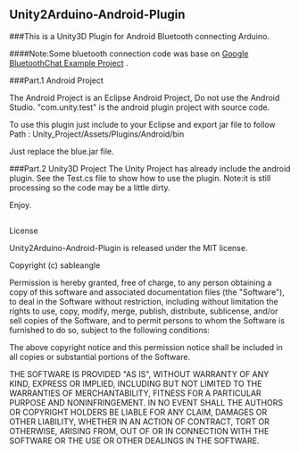 ## Unity2Arduino-Android-Plugin
###This is a Unity3D Plugin for Android Bluetooth connecting Arduino.

####Note:Some bluetooth connection code was base on [Google BluetoothChat Example Project](https://github.com/googlesamples/android-BluetoothChat "") .

###Part.1 Android Project

The Android Project is an Eclipse Android Project, Do not use the Android Studio.
"com.unity.test" is the android plugin project with source code.

To use this plugin just include to your Eclipse and export jar file to follow Path :
 Unity_Project/Assets/Plugins/Android/bin
 
Just replace the blue.jar file.

###Part.2 Unity3D Project
The Unity Project has already include the android plugin.
See the Test.cs file to show how to use the plugin.
Note:it is still processing so the code may be a little dirty.

Enjoy.

##
License

Unity2Arduino-Android-Plugin is released under the MIT license.

Copyright (c) sableangle

Permission is hereby granted, free of charge, to any person obtaining a copy of this software and associated documentation files (the "Software"), to deal in the Software without restriction, including without limitation the rights to use, copy, modify, merge, publish, distribute, sublicense, and/or sell copies of the Software, and to permit persons to whom the Software is furnished to do so, subject to the following conditions:

The above copyright notice and this permission notice shall be included in all copies or substantial portions of the Software.

THE SOFTWARE IS PROVIDED "AS IS", WITHOUT WARRANTY OF ANY KIND, EXPRESS OR IMPLIED, INCLUDING BUT NOT LIMITED TO THE WARRANTIES OF MERCHANTABILITY, FITNESS FOR A PARTICULAR PURPOSE AND NONINFRINGEMENT. IN NO EVENT SHALL THE AUTHORS OR COPYRIGHT HOLDERS BE LIABLE FOR ANY CLAIM, DAMAGES OR OTHER LIABILITY, WHETHER IN AN ACTION OF CONTRACT, TORT OR OTHERWISE, ARISING FROM, OUT OF OR IN CONNECTION WITH THE SOFTWARE OR THE USE OR OTHER DEALINGS IN THE SOFTWARE.
